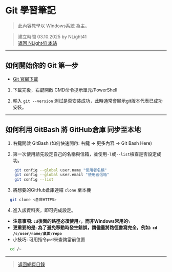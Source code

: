 # Git 學習筆記  
> 此內容教學以 Windows系統 為主。  
  
> 建立時間 03.10.2025 by NLight41  
> [返回 NLight41 本站](https://nlight41.github.io/NLight41_LearningRepo/)    
  
---
  
## 如何開始你的 Git 第一步  
- [Git 官網下載](https://git-scm.com/downloads)  
  
1. 下載完後，右鍵開啟 CMD命令提示單元/PowerShell  
  
2. 輸入 `git --version` 測試是否安裝成功，此時通常會顯示git版本代表已成功安裝。  
  
---
  
## 如何利用 GitBash 將 GitHub倉庫 同步至本地  
1. 右鍵開啟 GitBash (如何快速開啟: 右鍵 -> 更多內容 -> Git Bash Here)  
  
2. 第一次使用請先設定自己的名稱與信箱，並使用`-l`或`--list`檢查是否設定成功。  
  
```bash
	git config --global user.name "使用者名稱"
	git config --global user.email "使用者信箱"
	git config --list
```
  
3. 將想要的GitHub倉庫連結 `clone` 至本機  
  
```bash
  git clone <倉庫HTTPS>
```

4. 進入該資料夾，即可完成設定。  
- **注意事項: `cd`後面的路徑必須使用`/`，而非Windows常用的`\`**  
- **更重要的是: 為了避免移動時發生錯誤，請儘量將路徑書寫完全，例如: `cd /c/user/name/桌面/repo`**  
- 小技巧: 可用指令`pwd`來查詢當前位置

```bash
  cd /~
```

---
> [返回網頁目錄](https://nlight41.github.io/NLight41_LearningRepo/WebStorage/)  
